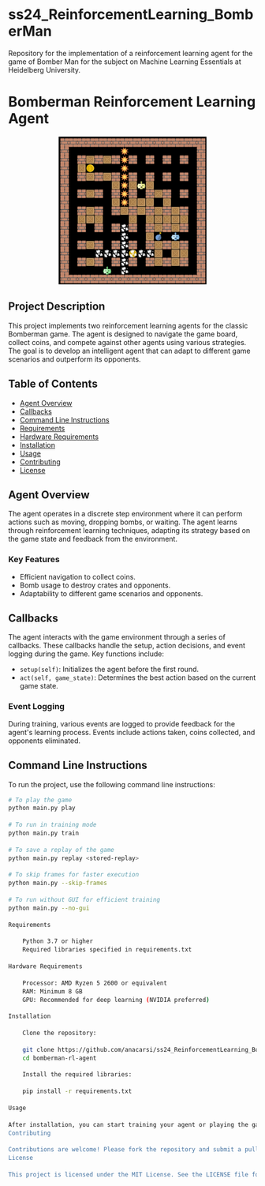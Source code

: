 # ss24_ReinforcementLearning_BomberMan
Repository for the implementation of a reinforcement learning agent for the game of Bomber Man for the subject on Machine Learning Essentials at Heidelberg University. 
# Bomberman Reinforcement Learning Agent

<div align="center">
    <img src="./images/cover-image.png" alt="Bomberman RL" width="300" height="300"/>
</div>

## Project Description

This project implements two reinforcement learning agents for the classic Bomberman game. The agent is designed to navigate the game board, collect coins, and compete against other agents using various strategies. The goal is to develop an intelligent agent that can adapt to different game scenarios and outperform its opponents.

## Table of Contents

- [Agent Overview](#agent-overview)
- [Callbacks](#callbacks)
- [Command Line Instructions](#command-line-instructions)
- [Requirements](#requirements)
- [Hardware Requirements](#hardware-requirements)
- [Installation](#installation)
- [Usage](#usage)
- [Contributing](#contributing)
- [License](#license)

## Agent Overview

The agent operates in a discrete step environment where it can perform actions such as moving, dropping bombs, or waiting. The agent learns through reinforcement learning techniques, adapting its strategy based on the game state and feedback from the environment.

### Key Features

- Efficient navigation to collect coins.
- Bomb usage to destroy crates and opponents.
- Adaptability to different game scenarios and opponents.

## Callbacks

The agent interacts with the game environment through a series of callbacks. These callbacks handle the setup, action decisions, and event logging during the game. Key functions include:

- `setup(self)`: Initializes the agent before the first round.
- `act(self, game_state)`: Determines the best action based on the current game state.

### Event Logging

During training, various events are logged to provide feedback for the agent's learning process. Events include actions taken, coins collected, and opponents eliminated.

## Command Line Instructions

To run the project, use the following command line instructions:

```bash
# To play the game
python main.py play

# To run in training mode
python main.py train

# To save a replay of the game
python main.py replay <stored-replay>

# To skip frames for faster execution
python main.py --skip-frames

# To run without GUI for efficient training
python main.py --no-gui

Requirements

    Python 3.7 or higher
    Required libraries specified in requirements.txt

Hardware Requirements

    Processor: AMD Ryzen 5 2600 or equivalent
    RAM: Minimum 8 GB
    GPU: Recommended for deep learning (NVIDIA preferred)

Installation

    Clone the repository:

    git clone https://github.com/anacarsi/ss24_ReinforcementLearning_BomberMan.git
    cd bomberman-rl-agent

    Install the required libraries:

    pip install -r requirements.txt

Usage

After installation, you can start training your agent or playing the game using the command line instructions provided above. Customize your agent's behavior by modifying the callbacks.py file.
Contributing

Contributions are welcome! Please fork the repository and submit a pull request with your changes.
License

This project is licensed under the MIT License. See the LICENSE file for details.

